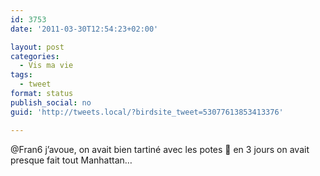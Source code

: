 ```yaml
---
id: 3753
date: '2011-03-30T12:54:23+02:00'

layout: post
categories:
  - Vis ma vie
tags:
  - tweet
format: status
publish_social: no
guid: 'http://tweets.local/?birdsite_tweet=53077613853413376'

---
```


@Fran6 j’avoue, on avait bien tartiné avec les potes 🙂 en 3 jours on avait presque fait tout Manhattan…